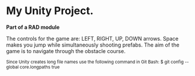 # My Unity Project.
 
**Part of a RAD module**

The controls for the game are: LEFT, RIGHT, UP, DOWN arrows. Space makes you jump while simultaneously shooting prefabs. The aim of the game is to navigate through the obstacle course. 

<sub>Since Unity creates long file names use the following command in Git Bash:
$ git config --global core.longpaths true</sub>



